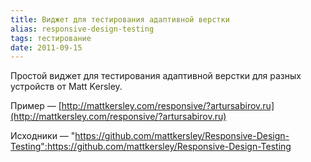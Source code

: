 ```yaml
---
title: Виджет для тестирования адаптивной верстки
alias: responsive-design-testing
tags: тестирование
date: 2011-09-15
---
```


Простой виджет для тестирования адаптивной верстки для разных устройств от Matt Kersley.

Пример — [http://mattkersley.com/responsive/?artursabirov.ru](http://mattkersley.com/responsive/?artursabirov.ru)

Исходники — "https://github.com/mattkersley/Responsive-Design-Testing":https://github.com/mattkersley/Responsive-Design-Testing